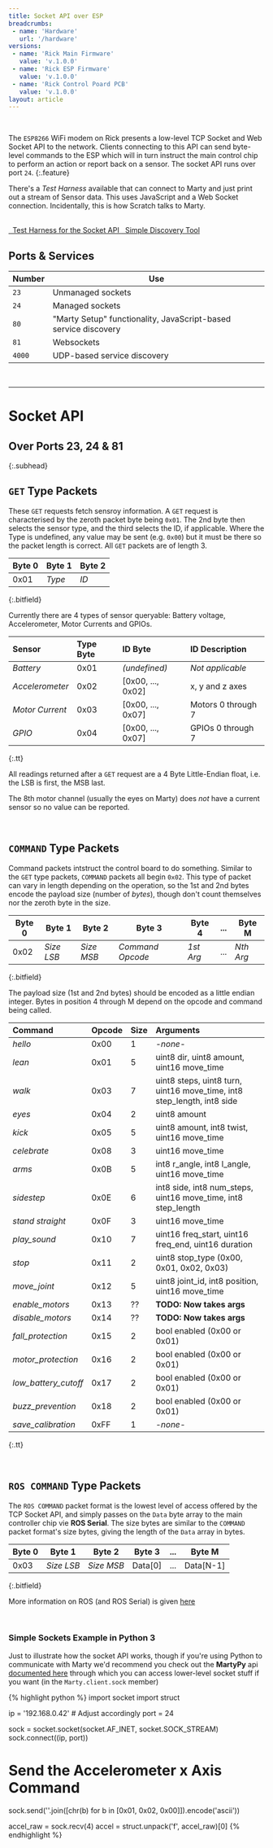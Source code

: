```yaml
---
title: Socket API over ESP
breadcrumbs:
 - name: 'Hardware'
   url: '/hardware'
versions:
 - name: 'Rick Main Firmware'
   value: 'v.1.0.0'
 - name: 'Rick ESP Firmware'
   value: 'v.1.0.0'
 - name: 'Rick Control Poard PCB'
   value: 'v.1.0.0'
layout: article
---
```


<br>

The `ESP8266` WiFi modem on Rick presents a low-level TCP Socket and Web Socket API to the network.
Clients connecting to this API can send byte-level commands to the ESP which will in turn instruct
the main control chip to perform an action or report back on a sensor. The socket API runs
over port `24`.
{:.feature}

There's a *Test Harness* available that can connect to Marty and just print out a stream
of Sensor data. This uses JavaScript and a Web Socket connection. Incidentally, this is
how Scratch talks to Marty.

<br>

<div class="center">
    <a href="/hardware/esp-socket-harness" class="btn rounded">
        <i class="fa fa-fw fa-wifi muted"></i> &nbsp; Test Harness for the Socket API
    </a>
    <a href="/hardware/esp-socket-discovery" class="btn rounded">
        <i class="fa fa-fw fa-search muted"></i> &nbsp; Simple Discovery Tool
    </a>
</div>


Ports & Services
---

| Number    | Use                                                             |
|-----------|-----------------------------------------------------------------|
| `23`      | Unmanaged sockets                                               |
| `24`      | Managed sockets                                                 |
| `80`      | "Marty Setup" functionality, JavaScript-based service discovery |
| `81`      | Websockets                                                      |
| `4000`    | UDP-based service discovery                                     |


<br>

------------------------------------------------------------------------------------------------


Socket API
===

Over Ports 23, 24 & 81
---
{:.subhead}


`GET` Type Packets
---

These `GET` requests fetch sensroy information. A `GET` request is characterised by the zeroth
packet byte being `0x01`. The 2nd byte then selects the sensor type, and the third selects
the ID, if applicable. Where the Type is undefined, any value may be sent (e.g. `0x00`) but
it must be there so the packet length is correct. All `GET` packets are of length 3.

| Byte 0 | Byte 1  | Byte 2  |
|--------|---------|---------|
| 0x01   | *Type*  | *ID*    |
{:.bitfield}

Currently there are 4 types of sensor queryable: Battery voltage, Accelerometer, Motor Currents and GPIOs.


| Sensor           | Type Byte  | ID Byte           | ID Description      |
|:-----------------|:-----------|:------------------|:--------------------|
| *Battery*        | 0x01       | *(undefined)*     | *Not applicable*    |
| *Accelerometer*  | 0x02       | [0x00, ..., 0x02] | x, y and z axes     |
| *Motor Current*  | 0x03       | [0x00, ..., 0x07] | Motors 0 through 7  |
| *GPIO*           | 0x04       | [0x00, ..., 0x07] | GPIOs 0 through 7   |
{:.tt}

All readings returned after a `GET` request are a 4 Byte Little-Endian float, i.e. the
LSB is first, the MSB last.

The 8th motor channel (usually the eyes on Marty) does *not* have a current sensor
so no value can be reported.

<br>




`COMMAND` Type Packets
---

Command packets intstruct the control board to do something. Similar to the `GET` type packets,
`COMMAND` packets all begin `0x02`. This type of packet can vary
in length depending on the operation, so the 1st and 2nd bytes encode the payload size
(number of *bytes*), though don't count themselves nor the zeroth byte in the size.

| Byte 0 | Byte 1     | Byte 2     | Byte 3           | Byte 4    | ... | Byte M    |
|--------|------------|------------|------------------|-----------|-----|-----------|
| 0x02   | *Size LSB* | *Size MSB* | *Command Opcode* | *1st Arg* | ... | *Nth Arg* |
{:.bitfield}

The payload size (1st and 2nd bytes) should be encoded as a little endian integer.
Bytes in position 4 through M depend on the opcode and command being called.



| Command                | Opcode     | Size | Arguments                                               |
|:-----------------------|:-----------|:-----|:--------------------------------------------------------|
| *hello*                | 0x00       | 1    | *-none-*                                                |
| *lean*                 | 0x01       | 5    | uint8 dir, uint8 amount, uint16 move\_time              |
| *walk*                 | 0x03       | 7    | uint8 steps, uint8 turn, uint16 move\_time, int8 step\_length, int8 side |
| *eyes*                 | 0x04       | 2    | uint8 amount                                            |
| *kick*                 | 0x05       | 5    | uint8 amount, int8 twist, uint16 move\_time             |
| *celebrate*            | 0x08       | 3    | uint16 move\_time                                       |
| *arms*                 | 0x0B       | 5    | int8 r\_angle, int8 l\_angle, uint16 move\_time         |
| *sidestep*             | 0x0E       | 6    | int8 side, int8 num\_steps, uint16 move\_time, int8 step\_length  |
| *stand straight*       | 0x0F       | 3    | uint16 move\_time                                       |
| *play\_sound*          | 0x10       | 7    | uint16 freq\_start, uint16 freq\_end, uint16 duration   |
| *stop*                 | 0x11       | 2    | uint8 stop\_type (0x00, 0x01, 0x02, 0x03)               |
| *move\_joint*          | 0x12       | 5    | uint8 joint\_id, int8 position, uint16 move\_time       |
| *enable\_motors*       | 0x13       | ??   | **TODO: Now takes args**                                |
| *disable\_motors*      | 0x14       | ??   | **TODO: Now takes args**                                |
| *fall\_protection*     | 0x15       | 2    | bool enabled (0x00 or 0x01)                             |
| *motor\_protection*    | 0x16       | 2    | bool enabled (0x00 or 0x01)                             |
| *low\_battery\_cutoff* | 0x17       | 2    | bool enabled (0x00 or 0x01)                             |
| *buzz\_prevention*     | 0x18       | 2    | bool enabled (0x00 or 0x01)                             |
| *save\_calibration*    | 0xFF       | 1    | *-none-*                                                |
{:.tt}

<br>




`ROS COMMAND` Type Packets
---

The `ROS COMMAND` packet format is the lowest level of access offered by the TCP Socket API,
and simply passes on the `Data` byte array to the main controller chip vie **ROS Serial**.
The size bytes are similar to the `COMMAND` packet format's size bytes, giving the length
of the `Data` array in bytes.

| Byte 0 | Byte 1     | Byte 2     | Byte 3   | ... | Byte M    |
|--------|------------|------------|----------|-----|-----------|
| 0x03   | *Size LSB* | *Size MSB* | Data[0]  | ... | Data[N-1] |
{:.bitfield}

More information on ROS (and ROS Serial) is given [here](/ros/)

<br>

### Simple Sockets Example in Python 3

Just to illustrate how the socket API works, though if you're using Python to communicate
with Marty  we'd recommend you check out the **MartyPy** api [documented here](/python/remote/)
through which you can access lower-level socket stuff if you want (in the `Marty.client.sock`
member)

{% highlight python %}
import socket
import struct

ip = '192.168.0.42' # Adjust accordingly
port = 24

sock = socket.socket(socket.AF_INET, socket.SOCK_STREAM)
sock.connect((ip, port))

# Send the Accelerometer x Axis Command
sock.send(''.join([chr(b) for b in [0x01, 0x02, 0x00]]).encode('ascii'))

accel_raw = sock.recv(4)
accel = struct.unpack('f', accel_raw)[0]
{% endhighlight %}


<br>
<br>
